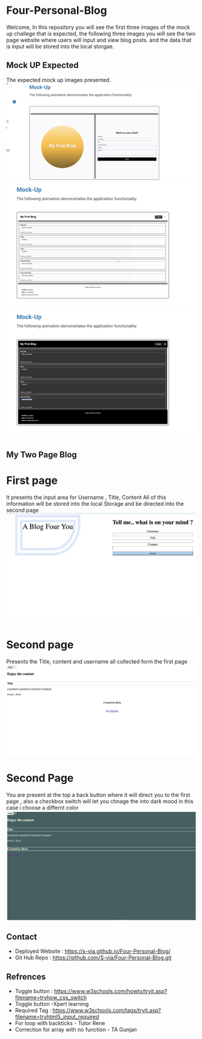 # Four-Personal-Blog
Welcome, In this repository you will see the first three images of the mock up challege that is expected, 
the following three images you will see the two page website where users will input and view blog posts.
and the data that is input will be stored into the local storgae.
## Mock UP Expected
The expected mock up images presented.
![mockup1](assets/img/mock-up1.png)
![mockup2](assets/img/mock-up2.png)
![mockup3](assets/img/mock-up3.png) 

## My Two Page Blog 
# First page 
It presents the input area for Username , Title, Content
All of this information will be stored into the local Storage and be directed into the second page 
![firstpage](assets/img/Image-3.png)
# Second page
Presents the Title, content and username all collected form the first page  
![secondpage](assets/img/Image2.png)

# Second Page
You are present at the top a back button where it will direct you to the first page ,
also a checkbox switch will let you chnage the into dark mood in this case i choose a differnt color 
![thirdpage](assets/img/Image.png)

## Contact
* Deployed Website : https://s-via.github.io/Four-Personal-Blog/
* Git Hub Repo : https://github.com/S-via/Four-Personal-Blog.git
## Refrences 
* Toggle button : https://www.w3schools.com/howto/tryit.asp?filename=tryhow_css_switch
* Toggle button -Xpert learning
* Required Tag : https://www.w3schools.com/tags/tryit.asp?filename=tryhtml5_input_required
* For loop with backticks - Tutor Rene
* Correction for array with no function - TA Gunjan 

